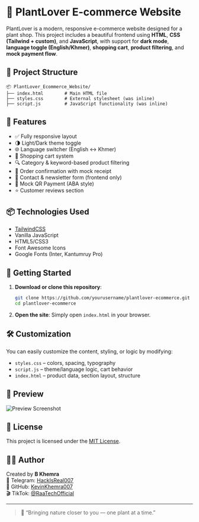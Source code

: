# 🌿 PlantLover E-commerce Website

PlantLover is a modern, responsive e-commerce website designed for a plant shop. This project includes a beautiful frontend using **HTML**, **CSS (Tailwind + custom)**, and **JavaScript**, with support for **dark mode**, **language toggle (English/Khmer)**, **shopping cart**, **product filtering**, and **mock payment flow**.

## 📁 Project Structure

```
📦 PlantLover_Ecommerce_Website/
├── index.html        # Main HTML file
├── styles.css        # External stylesheet (was inline)
├── script.js         # JavaScript functionality (was inline)
```

## 🧩 Features

- ✅ Fully responsive layout  
- 🌗 Light/Dark theme toggle  
- 🌐 Language switcher (English ↔ Khmer)  
- 🛒 Shopping cart system  
- 🔍 Category & keyword-based product filtering  
- 🧾 Order confirmation with mock receipt  
- 📧 Contact & newsletter form (frontend only)  
- 🧪 Mock QR Payment (ABA style)  
- ⭐ Customer reviews section  

## 📦 Technologies Used

- [TailwindCSS](https://tailwindcss.com/)  
- Vanilla JavaScript  
- HTML5/CSS3  
- Font Awesome Icons  
- Google Fonts (Inter, Kantumruy Pro)  

## 🚀 Getting Started

1. **Download or clone this repository**:
   ```bash
   git clone https://github.com/yourusername/plantlover-ecommerce.git
   cd plantlover-ecommerce
   ```

2. **Open the site**:
   Simply open `index.html` in your browser.

## 🛠️ Customization

You can easily customize the content, styling, or logic by modifying:
- `styles.css` – colors, spacing, typography
- `script.js` – theme/language logic, cart behavior
- `index.html` – product data, section layout, structure

## 📸 Preview

![Preview Screenshot](https://placehold.co/1200x700/green/white?text=PlantLover+Preview)

## 📜 License

This project is licensed under the [MIT License](LICENSE).

## 🙋‍♂️ Author

Created by **B Khemra**  
🔗 Telegram: [HackIsReal007](https://t.me/hackisreal007)  
📂 GitHub: [KevinKhemra007](https://github.com/KevinKhemra007)  
🎬 TikTok: [@RaaTechOfficial](https://www.tiktok.com/@raatechofficial)

---

> 🌱 “Bringing nature closer to you — one plant at a time.”
